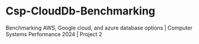 # Csp-CloudDb-Benchmarking
Benchmarking AWS, Google cloud, and azure database options | Computer Systems Performance 2024 | Project 2
